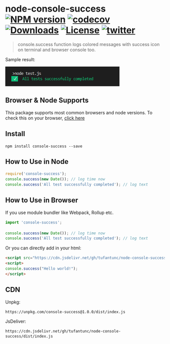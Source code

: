 # node-console-success [![NPM version][npm-image]][npm-url] [![codecov][codecov-image]][codecov-url] [![Downloads][downloads-image]][downloads-url] [![License][license-image]][license-url] [![twitter][twitter-badge]][twitter]
> console.success function logs colored messages with success icon on terminal and browser console too.

Sample result:

![console.success result image](/assets/sample.jpg)

## Browser & Node Supports
This package supports most common browsers and node versions.
To check this on your browser, [click here](https://codepen.io/tufantunc/pen/XWbggaa)

## Install
```
npm install console-success --save
```

## How to Use in Node
```js
require('console-success');
console.success(new Date()); // log time now
console.success('All test successfully completed'); // log text
```

## How to Use in Browser
If you use module bundler like Webpack, Rollup etc.
```js
import 'console-success';

console.success(new Date()); // log time now
console.success('All test successfully completed'); // log text
```

Or you can directly add in your html:
```html
<script src="https://cdn.jsdelivr.net/gh/tufantunc/node-console-success/dist/index.js"></script>
<script>
console.success("Hello world!");
</script>
```

## CDN
Unpkg:
```
https://unpkg.com/console-success@1.0.0/dist/index.js
```
JsDeliver:
```
https://cdn.jsdelivr.net/gh/tufantunc/node-console-success/dist/index.js
```

[npm-image]: https://img.shields.io/npm/v/console-success.svg
[npm-url]: https://npmjs.org/package/console-success
[downloads-image]: https://img.shields.io/npm/dm/console-success.svg
[downloads-url]: https://npmjs.org/package/console-success
[license-image]: https://img.shields.io/:license-mit-blue.svg
[license-url]: LICENSE.md
[twitter]: https://twitter.com/intent/tweet?text=Check%20out%20console-success%20by%20%40tufant%20https%3A%2F%2Fgithub.com%2Ftufantunc%2Fnode-console-success%20%F0%9F%91%8D
[twitter-badge]: https://img.shields.io/twitter/url/https/github.com/tufantunc/node-console-success.svg?style=social
[codecov-image]: https://codecov.io/gh/tufantunc/node-console-success/branch/master/graph/badge.svg
[codecov-url]: https://codecov.io/gh/tufantunc/node-console-success